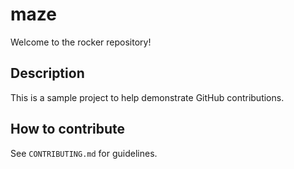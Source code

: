 # maze

Welcome to the rocker repository!

## Description
This is a sample project to help demonstrate GitHub contributions.

## How to contribute
See `CONTRIBUTING.md` for guidelines.
